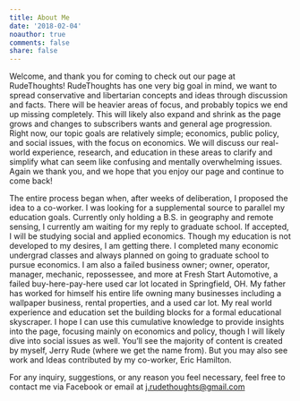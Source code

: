 ```yaml
---
title: About Me
date: '2018-02-04'
noauthor: true
comments: false
share: false
---
```

Welcome, and thank you for coming to check out our page at RudeThoughts!  RudeThoughts has one very big goal in mind, we want to spread conservative and libertarian concepts and ideas through discussion and facts. There will be heavier areas of focus, and probably topics we end up missing completely. This will likely also expand and shrink as the page grows and changes to subscribers wants and general age progression. Right now, our topic goals are relatively simple; economics, public policy, and social issues, with the focus on economics. We will discuss our real-world experience, research, and education in these areas to clarify and simplify what can seem like confusing and mentally overwhelming issues. Again we thank you, and we hope that you enjoy our page and continue to come back!

The entire process began when, after weeks of deliberation, I proposed the idea to a co-worker. I was looking for a supplemental source to parallel my education goals. Currently only holding a B.S. in geography and remote sensing, I currently am waiting for my reply to graduate school. If accepted, I will be studying social and applied economics. Though my education is not developed to my desires, I am getting there. I completed many economic undergrad classes and always planned on going to graduate school to pursue economics. I am also a failed business owner; owner, operator, manager, mechanic, repossessee, and more at Fresh Start Automotive, a failed buy-here-pay-here used car lot located in Springfield, OH. My father has worked for himself his entire life owning many businesses including a wallpaper business, rental properties, and a used car lot. My real world experience and education set the building blocks for a formal educational skyscraper. I hope I can use this cumulative knowledge to provide insights into the page, focusing mainly on economics and policy, though I will likely dive into social issues as well. You’ll see the majority of content is created by myself, Jerry Rude (where we get the name from). But you may also see work and Ideas contributed by my co-worker, Eric Hamilton.

For any inquiry, suggestions, or any reason you feel necessary, feel free to contact me via Facebook or email at j.rudethoughts@gmail.com
